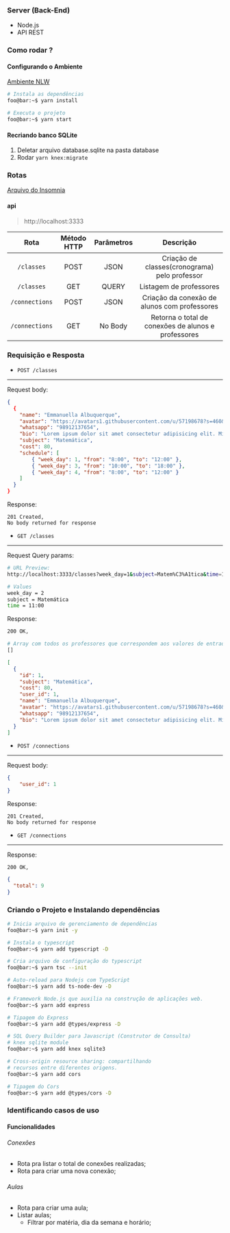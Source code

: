### Server (Back-End)
- Node.js
- API REST

### Como rodar ?

#### Configurando o Ambiente
[Ambiente NLW](https://www.notion.so/Configurando-Ambiente-NLW-98a471ad3cb6448284b8ceed31c45767)

```sh
# Instala as dependências
foo@bar:~$ yarn install

# Executa o projeto
foo@bar:~$ yarn start
```

#### Recriando banco SQLite
1. Deletar arquivo database.sqlite na pasta database
2. Rodar `yarn knex:migrate`

### Rotas

[Arquivo do Insomnia](server/src/utils/Insomnia_2020-08-06.json)

#### api
> http://localhost:3333

|Rota|Método HTTP|Parâmetros|Descrição
|:---:|:---:|:---:|:---:|
|`/classes`| POST| JSON| Criação de classes(cronograma) pelo professor|
|`/classes`| GET| QUERY| Listagem de professores
|`/connections`| POST| JSON| Criação da conexão de alunos com professores
|`/connections`| GET| No Body| Retorna o total de conexões de alunos e professores

### Requisição e Resposta

* `POST /classes`

<hr />

Request body:
```json
{
  {
	"name": "Emmanuella Albuquerque",
	"avatar": "https://avatars1.githubusercontent.com/u/57198678?s=460&u=18118f08f358d2615421a0694cc00b1c10b8bba0&v=4",
	"whatsapp": "98912137654",
	"bio": "Lorem ipsum dolor sit amet consectetur adipisicing elit. Minus ducimus, eveniet corrupti nisi aliquid enim excepturi, vel cumque fugiat exercitationem, praesentium perferendis amet sunt esse vero voluptatem consequatur suscipit maxime.",
	"subject": "Matemática",
	"cost": 80,
	"schedule": [
		{ "week_day": 1, "from": "8:00", "to": "12:00" },
		{ "week_day": 3, "from": "10:00", "to": "18:00" },
		{ "week_day": 4, "from": "8:00", "to": "12:00" }
	]
  }
}
```

Response:
```
201 Created,
No body returned for response
```

* `GET /classes`

<hr />

Request Query params:

```sh
# URL Preview:
http://localhost:3333/classes?week_day=1&subject=Matem%C3%A1tica&time=11%3A00

# Values
week_day = 2
subject = Matemática
time = 11:00
```

Response:
```sh
200 OK,

# Array com todos os professores que correspondem aos valores de entrada
[]
```

```json
[
  {
    "id": 1,
    "subject": "Matemática",
    "cost": 80,
    "user_id": 1,
    "name": "Emmanuella Albuquerque",
    "avatar": "https://avatars1.githubusercontent.com/u/57198678?s=460&u=18118f08f358d2615421a0694cc00b1c10b8bba0&v=4",
    "whatsapp": "98912137654",
    "bio": "Lorem ipsum dolor sit amet consectetur adipisicing elit. Minus ducimus, eveniet corrupti nisi aliquid enim excepturi, vel cumque fugiat exercitationem, praesentium perferendis amet sunt esse vero voluptatem consequatur suscipit maxime."
  }
]
```

* `POST /connections`

<hr />

Request body:
```json
{
	"user_id": 1
}
```

Response:
```
201 Created,
No body returned for response
```

* `GET /connections`

<hr />

Response:
```
200 OK,
```

```json
{
  "total": 9
}
```


### Criando o Projeto e Instalando dependências
```sh
# Inicia arquivo de gerenciamento de dependências
foo@bar:~$ yarn init -y

# Instala o typescript 
foo@bar:~$ yarn add typescript -D

# Cria arquivo de configuração do typescript
foo@bar:~$ yarn tsc --init

# Auto-reload para Nodejs com TypeScript
foo@bar:~$ yarn add ts-node-dev -D

# Framework Node.js que auxilia na construção de aplicações web. 
foo@bar:~$ yarn add express

# Tipagem do Express
foo@bar:~$ yarn add @types/express -D

# SQL Query Builder para Javascript (Construtor de Consulta)
# knex sqlite module
foo@bar:~$ yarn add knex sqlite3

# Cross-origin resource sharing: compartilhando
# recursos entre diferentes origens.
foo@bar:~$ yarn add cors

# Tipagem do Cors
foo@bar:~$ yarn add @types/cors -D
```

### Identificando casos de uso

#### Funcionalidades

###### Conexões

- Rota pra listar o total de conexões realizadas;
- Rota para criar uma nova conexão;

###### Aulas

- Rota para criar uma aula;
- Listar aulas;
  - Filtrar por matéria, dia da semana e horário;

